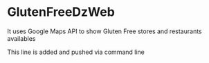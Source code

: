 # GlutenFreeDzWeb

It uses Google Maps API to show Gluten Free stores and restaurants availables 

This line is added and pushed via command line